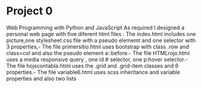 # Project 0

Web Programming with Python and JavaScript
As required I designed a personal web page with five diferent html files :
The index.html includes one picture,one stylesheet.css file with a pseudo elememt and one selector with 3 properties,-
The file primersitio.html uses bootstrap with class .row  and class=col and also the pseudo element a::before.-
The file HTMLrojo.html uses a media responsive query , one id  # selector, one p:hover selector.-
The file hojscontabla.html uses the .grid and .grid-item classes and 6  properties.-
The file variable6.html uses scss inheritance and variable properties and also two lists
